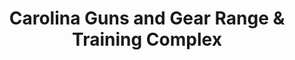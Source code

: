 ---
title: "Carolina Guns and Gear Range & Training Complex"
url: /franklinville/carolina-guns-and-gear-range-and-training-complex/
shop: weapons
---